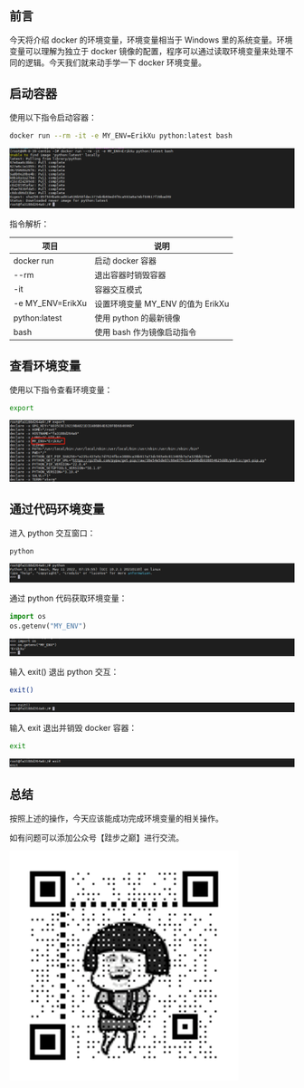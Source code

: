 ## 前言

今天将介绍 docker 的环境变量，环境变量相当于 Windows 里的系统变量。环境变量可以理解为独立于 docker 镜像的配置，程序可以通过读取环境变量来处理不同的逻辑。今天我们就来动手学一下 docker 环境变量。

## 启动容器

使用以下指令启动容器：

``` bash
docker run --rm -it -e MY_ENV=ErikXu python:latest bash
```

![启动容器](images/env/1.png "启动容器")

指令解析：

| 项目 | 说明 |
| ------- | ------- |
| docker run | 启动 docker 容器 |
| \-\-rm | 退出容器时销毁容器 |
| \-it | 容器交互模式 |
| \-e MY_ENV=ErikXu | 设置环境变量 MY_ENV 的值为 ErikXu |
| python:latest | 使用 python 的最新镜像 |
| bash | 使用 bash 作为镜像启动指令 |

## 查看环境变量

使用以下指令查看环境变量：

``` bash
export
```

![查看环境变量](images/env/2.png "查看环境变量")

## 通过代码环境变量

进入 python 交互窗口：

``` bash
python
```

![进入 python 交互窗口](images/env/3.png "进入 python 交互窗口")

通过 python 代码获取环境变量：

``` python
import os
os.getenv("MY_ENV")
```

![python 获取环境变量](images/env/4.png "python 获取环境变量")

输入 exit() 退出 python 交互：

``` bash
exit()
```

![退出 python 交互](images/env/5.png "退出 python 交互")

输入 exit 退出并销毁 docker 容器：

``` bash
exit
```

![退出并销毁 docker 容器](images/env/6.png "退出并销毁 docker 容器")

## 总结

按照上述的操作，今天应该能成功完成环境变量的相关操作。

如有问题可以添加公众号【跬步之巅】进行交流。

![跬步之巅](/images/qrcode.gif "跬步之巅")
